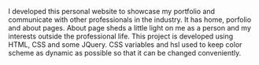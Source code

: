 I developed this personal website to showcase my portfolio and
communicate with other professionals in the industry. It has home,
porfolio and about pages. About page sheds a little light on me
as a person and my interests outside the professional life. This
project is developed using HTML, CSS and some JQuery. CSS
variables and hsl used to keep color scheme as dynamic as possible
so that it can be changed conveniently.

